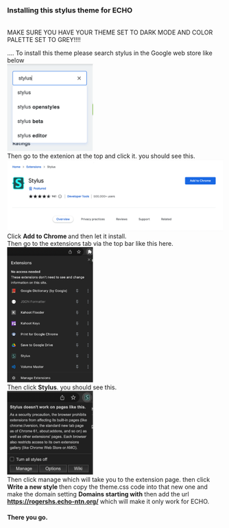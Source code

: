 ### Installing this stylus theme for <b> ECHO </b>
<br>
MAKE SURE YOU HAVE YOUR THEME SET TO DARK MODE AND COLOR PALETTE SET TO GREY!!!!

....
To install this theme please search stylus in the Google web store like below <br>
<img src="/images/search.png" width="200vh">
<br>
Then go to the extenion at the top and click it. you should see this.
<img src="/images/page.png">
<br> 
Click <b> Add to Chrome </b> and then let it install.
<br> 
Then go to the extensions tab via the top bar like this here. <br>
<img src="/images/bar.png" width="200vh">
<br>
Then click <b>Stylus</b>. you should see this. <br>
<img src="/images/manage.png" width="200vh">
<br>
Then click manage which will take you to the extension page. then click <b> Write a new style </b> then copy the theme.css code into that new one and make the domain setting <b>Domains starting with</b> then add the url <b>https://rogershs.echo-ntn.org/</b> which will make it only work for ECHO.
<br>
#### There you go.
